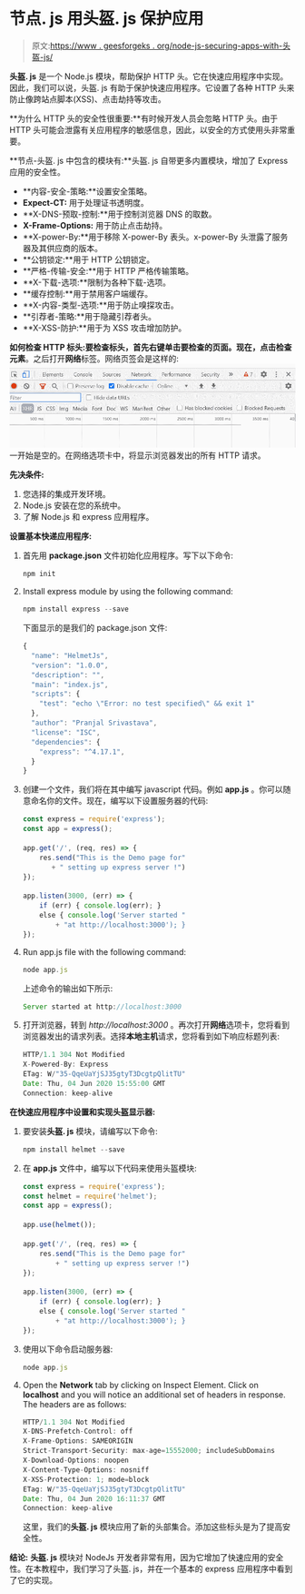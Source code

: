 # 节点. js 用头盔. js 保护应用

> 原文:[https://www . geesforgeks . org/node-js-securing-apps-with-头盔-js/](https://www.geeksforgeeks.org/node-js-securing-apps-with-helmet-js/)

**头盔. js** 是一个 Node.js 模块，帮助保护 HTTP 头。它在快速应用程序中实现。因此，我们可以说，头盔. js 有助于保护快速应用程序。它设置了各种 HTTP 头来防止像跨站点脚本(XSS)、点击劫持等攻击。

**为什么 HTTP 头的安全性很重要:**有时候开发人员会忽略 HTTP 头。由于 HTTP 头可能会泄露有关应用程序的敏感信息，因此，以安全的方式使用头非常重要。

**节点-头盔. js 中包含的模块有:**头盔. js 自带更多内置模块，增加了 Express 应用的安全性。

*   **内容-安全-策略:**设置安全策略。
*   **Expect-CT:** 用于处理证书透明度。
*   **X-DNS-预取-控制:**用于控制浏览器 DNS 的取数。
*   **X-Frame-Options:** 用于防止点击劫持。
*   **X-power-By:**用于移除 X-power-By 表头。x-power-By 头泄露了服务器及其供应商的版本。
*   **公钥锁定:**用于 HTTP 公钥锁定。
*   **严格-传输-安全:**用于 HTTP 严格传输策略。
*   **X-下载-选项:**限制为各种下载-选项。
*   **缓存控制:**用于禁用客户端缓存。
*   **X-内容-类型-选项:**用于防止嗅探攻击。
*   **引荐者-策略:**用于隐藏引荐者头。
*   **X-XSS-防护:**用于为 XSS 攻击增加防护。

**如何检查 HTTP 标头:**要检查标头，首先右键单击要检查的页面。现在，点击**检查元素**。之后打开**网络**标签。网络页签会是这样的:
![](img/369f8797d6168d3b9108e6da36b947f4.png)
一开始是空的。在网络选项卡中，将显示浏览器发出的所有 HTTP 请求。

**先决条件:**

1.  您选择的集成开发环境。
2.  Node.js 安装在您的系统中。
3.  了解 Node.js 和 express 应用程序。

**设置基本快递应用程序:**

1.  首先用 **package.json** 文件初始化应用程序。写下以下命令:

    ```js
    npm init
    ```

2.  Install express module by using the following command:

    ```js
    npm install express --save
    ```

    下面显示的是我们的 package.json 文件:

    ```js
    {
      "name": "HelmetJs",
      "version": "1.0.0",
      "description": "",
      "main": "index.js",
      "scripts": {
        "test": "echo \"Error: no test specified\" && exit 1"
      },
      "author": "Pranjal Srivastava",
      "license": "ISC",
      "dependencies": {
        "express": "^4.17.1",
      }
    }

    ```

3.  创建一个文件，我们将在其中编写 javascript 代码。例如 **app.js** 。你可以随意命名你的文件。现在，编写以下设置服务器的代码:

    ```js
    const express = require('express');
    const app = express();

    app.get('/', (req, res) => {
        res.send("This is the Demo page for"
           + " setting up express server !")
    });

    app.listen(3000, (err) => {
        if (err) { console.log(err); }
        else { console.log('Server started "
            + "at http://localhost:3000'); }
    });
    ```

4.  Run app.js file with the following command:

    ```js
    node app.js
    ```

    上述命令的输出如下所示:

    ```js
    Server started at http://localhost:3000
    ```

5.  打开浏览器，转到 *http://localhost:3000* 。再次打开**网络**选项卡，您将看到浏览器发出的请求列表。选择**本地主机**请求，您将看到如下响应标题列表:

    ```js
    HTTP/1.1 304 Not Modified
    X-Powered-By: Express
    ETag: W/"35-QqeUaYjSJ35gtyT3DcgtpQlitTU"
    Date: Thu, 04 Jun 2020 15:55:00 GMT
    Connection: keep-alive

    ```

**在快速应用程序中设置和实现头盔显示器:**

1.  要安装**头盔. js** 模块，请编写以下命令:

    ```js
    npm install helmet --save
    ```

2.  在 **app.js** 文件中，编写以下代码来使用头盔模块:

    ```js
    const express = require('express');
    const helmet = require('helmet');
    const app = express();

    app.use(helmet());

    app.get('/', (req, res) => {
        res.send("This is the Demo page for"
            + " setting up express server !")
    });

    app.listen(3000, (err) => {
        if (err) { console.log(err); }
        else { console.log('Server started "
            + "at http://localhost:3000'); }
    });
    ```

3.  使用以下命令启动服务器:

    ```js
    node app.js
    ```

4.  Open the **Network** tab by clicking on Inspect Element. Click on **localhost** and you will notice an additional set of headers in response. The headers are as follows:

    ```js
    HTTP/1.1 304 Not Modified
    X-DNS-Prefetch-Control: off
    X-Frame-Options: SAMEORIGIN
    Strict-Transport-Security: max-age=15552000; includeSubDomains
    X-Download-Options: noopen
    X-Content-Type-Options: nosniff
    X-XSS-Protection: 1; mode=block
    ETag: W/"35-QqeUaYjSJ35gtyT3DcgtpQlitTU"
    Date: Thu, 04 Jun 2020 16:11:37 GMT
    Connection: keep-alive

    ```

    这里，我们的**头盔. js** 模块应用了新的头部集合。添加这些标头是为了提高安全性。

**结论:** **头盔. js** 模块对 NodeJs 开发者非常有用，因为它增加了快速应用的安全性。在本教程中，我们学习了头盔. js，并在一个基本的 express 应用程序中看到了它的实现。